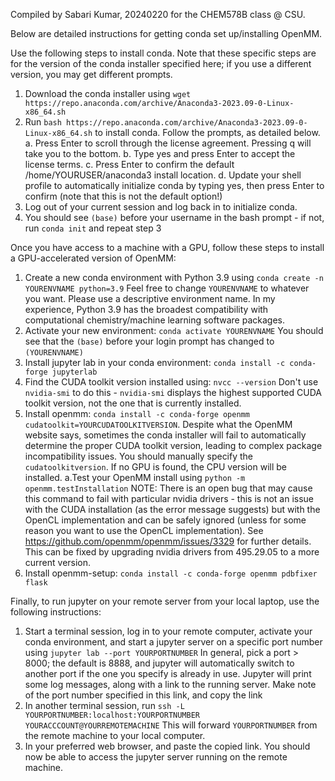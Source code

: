 Compiled by Sabari Kumar, 20240220 for the CHEM578B class @ CSU.

Below are detailed instructions for getting conda set up/installing OpenMM.

Use the following steps to install conda. Note that these specific steps are for the version of the conda installer specified here; if you use a different version, you may get different prompts.

1. Download the conda installer using `wget https://repo.anaconda.com/archive/Anaconda3-2023.09-0-Linux-x86_64.sh`
2. Run `bash https://repo.anaconda.com/archive/Anaconda3-2023.09-0-Linux-x86_64.sh` to install conda. Follow the prompts, as detailed below. 
    a. Press Enter to scroll through the license agreement. Pressing q will take you to the bottom.
    b. Type yes and press Enter to accept the license terms.
    c. Press Enter to confirm the default /home/YOURUSER/anaconda3 install location.
    d. Update your shell profile to automatically initialize conda by typing yes, then press Enter to confirm (note that this is not the default option!)
3. Log out of your current session and log back in to initialize conda.
4. You should see `(base)` before your username in the bash prompt - if not, run `conda init` and repeat step 3

Once you have access to a machine with a GPU, follow these steps to install a GPU-accelerated version of OpenMM:

1. Create a new conda environment with Python 3.9 using `conda create -n YOURENVNAME python=3.9` Feel free to change `YOURENVNAME` to whatever you want. Please use a descriptive environment name. In my experience, Python 3.9 has the broadest compatibility with computational chemistry/machine learning software packages.
2. Activate your new environment: `conda activate YOURENVNAME` You should see that the `(base)` before your login prompt has changed to `(YOURENVNAME)`
3. Install jupyter lab in your conda environment: `conda install -c conda-forge jupyterlab`
4. Find the CUDA toolkit version installed using: `nvcc --version` Don't use `nvidia-smi` to do this - `nvidia-smi` displays the highest supported CUDA toolkit version, not the one that is currently installed.
5. Install openmm: `conda install -c conda-forge openmm cudatoolkit=YOURCUDATOOLKITVERSION`. Despite what the OpenMM website says, sometimes the conda installer will fail to automatically determine the proper CUDA toolkit version, leading to complex package incompatibility issues. You should manually specify the `cudatoolkitversion`. If no GPU is found, the CPU version will be installed.
    a.Test your OpenMM install using `python -m openmm.testInstallation` NOTE: There is an open bug that may cause this command to fail with particular nvidia drivers - this is not an issue with the CUDA installation (as the error message suggests) but with the OpenCL implementation and can be safely ignored (unless for some reason you want to use the OpenCL implementation). See https://github.com/openmm/openmm/issues/3329 for further details. This can be fixed by upgrading nvidia drivers from 495.29.05 to a more current version.
6. Install openmm-setup: `conda install -c conda-forge openmm pdbfixer flask`

Finally, to run jupyter on your remote server from your local laptop, use the following instructions:

1. Start a terminal session, log in to your remote computer, activate your conda environment, and start a jupyter server on a specific port number using `jupyter lab --port YOURPORTNUMBER` In general, pick a port > 8000; the default is 8888, and jupyter will automatically switch to another port if the one you specify is already in use. Jupyter will print some log messages, along with a link to the running server. Make note of the port number specified in this link, and copy the link
2. In another terminal session, run `ssh -L YOURPORTNUMBER:localhost:YOURPORTNUMBER  YOURACCCOUNT@YOURREMOTEMACHINE` This will forward `YOURPORTNUMBER` from the remote machine to your local computer.
3. In your preferred web browser, and paste the copied link. You should now be able to access the jupyter server running on the remote machine.

